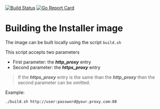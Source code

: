 [![Build Status][ci-img]][ci] 
[![Go Report Card](https://goreportcard.com/badge/github.com/ekara-platform/installer)](https://goreportcard.com/report/github.com/ekara-platform/installer) 

# Building the Installer image

The image can be built locally using the script `build.sh`

This script accepts two parameters

- First parameter: the ***http_proxy*** entry
- Second parameter: the ***https_proxy*** entry 

> If the ***https_proxy*** entry is the same than the ***http_proxy*** then the second parameter can be omitted.

Example:

```bash
./build.sh http://user:password@your.proxy.com:80
```

[ci-img]: https://travis-ci.org/ekara-platform/installer.svg?branch=master
[ci]: https://travis-ci.org/ekara-platform/installer
